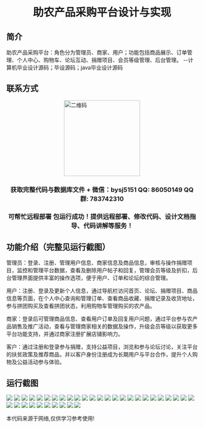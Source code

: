 <p><h1 align="center">助农产品采购平台设计与实现</h1></p>

## 简介
助农产品采购平台：角色分为管理员、商家、用户；功能包括商品展示、订单管理、个人中心、购物车、论坛互动、捐赠项目、会员等级管理、后台管理。    --计算机毕业设计源码；毕设源码；java毕业设计源码


## 联系方式
<img src="https://bs-1329754181.cos.ap-shanghai.myqcloud.com/wx.jpg" alt="二维码" style="display: block; margin: 0 auto;" width="200px">
<p><h3 align="center">获取完整代码与数据库文件 + 微信：bysj5151 QQ: 86050149 QQ群: 783742310</h3></p>
<p><h3 align="center">可帮忙远程部署 包运行成功！提供远程部署、修改代码、设计文档指导、代码讲解等服务！</h3></p>

## 功能介绍（完整见运行截图）
管理员：登录、注册、管理用户信息、商家信息及商品信息，审核与操作捐赠项目，监控和管理平台数据，查看及删除用户帖子和回复，管理会员等级及折扣，后台管理界面提供丰富的操作选项，便于用户、订单和论坛的综合管理。

用户：注册、登录及更新个人信息，通过导航栏访问首页、论坛、捐赠项目、商品信息等页面，在个人中心查询和管理订单、查看商品收藏、捐赠记录及收货地址，参与拼团购买及查看拼团状态，利用购物车管理购买的农产品。

商家：登录后可管理商品信息、查看用户订单及回复用户问题，通过平台参与农产品销售及推广活动，查看与管理商家相关的数据及操作，升级会员等级以获取更多平台功能支持，并通过商家注册扩展店铺影响力。

客户：通过注册和登录参与捐赠，支持公益项目，浏览和参与论坛讨论，关注平台的扶贫政策及推荐商品，并以客户身份注册成为长期用户与平台合作，提升个人购物及公益活动参与体验。


## 运行截图
![](https://bs-1329754181.cos.ap-shanghai.myqcloud.com/spring/FarmProductProcurementPlatformDesignAndImplementation/img/001.jpg)
![](https://bs-1329754181.cos.ap-shanghai.myqcloud.com/spring/FarmProductProcurementPlatformDesignAndImplementation/img/002.jpg)
![](https://bs-1329754181.cos.ap-shanghai.myqcloud.com/spring/FarmProductProcurementPlatformDesignAndImplementation/img/003.jpg)
![](https://bs-1329754181.cos.ap-shanghai.myqcloud.com/spring/FarmProductProcurementPlatformDesignAndImplementation/img/004.jpg)
![](https://bs-1329754181.cos.ap-shanghai.myqcloud.com/spring/FarmProductProcurementPlatformDesignAndImplementation/img/005.jpg)
![](https://bs-1329754181.cos.ap-shanghai.myqcloud.com/spring/FarmProductProcurementPlatformDesignAndImplementation/img/006.jpg)
![](https://bs-1329754181.cos.ap-shanghai.myqcloud.com/spring/FarmProductProcurementPlatformDesignAndImplementation/img/007.jpg)
![](https://bs-1329754181.cos.ap-shanghai.myqcloud.com/spring/FarmProductProcurementPlatformDesignAndImplementation/img/008.jpg)
![](https://bs-1329754181.cos.ap-shanghai.myqcloud.com/spring/FarmProductProcurementPlatformDesignAndImplementation/img/009.jpg)
![](https://bs-1329754181.cos.ap-shanghai.myqcloud.com/spring/FarmProductProcurementPlatformDesignAndImplementation/img/010.jpg)
![](https://bs-1329754181.cos.ap-shanghai.myqcloud.com/spring/FarmProductProcurementPlatformDesignAndImplementation/img/011.jpg)
![](https://bs-1329754181.cos.ap-shanghai.myqcloud.com/spring/FarmProductProcurementPlatformDesignAndImplementation/img/012.jpg)
![](https://bs-1329754181.cos.ap-shanghai.myqcloud.com/spring/FarmProductProcurementPlatformDesignAndImplementation/img/013.jpg)
![](https://bs-1329754181.cos.ap-shanghai.myqcloud.com/spring/FarmProductProcurementPlatformDesignAndImplementation/img/014.jpg)
![](https://bs-1329754181.cos.ap-shanghai.myqcloud.com/spring/FarmProductProcurementPlatformDesignAndImplementation/img/015.jpg)
![](https://bs-1329754181.cos.ap-shanghai.myqcloud.com/spring/FarmProductProcurementPlatformDesignAndImplementation/img/016.jpg)
![](https://bs-1329754181.cos.ap-shanghai.myqcloud.com/spring/FarmProductProcurementPlatformDesignAndImplementation/img/017.jpg)
![](https://bs-1329754181.cos.ap-shanghai.myqcloud.com/spring/FarmProductProcurementPlatformDesignAndImplementation/img/018.jpg)
![](https://bs-1329754181.cos.ap-shanghai.myqcloud.com/spring/FarmProductProcurementPlatformDesignAndImplementation/img/019.jpg)
![](https://bs-1329754181.cos.ap-shanghai.myqcloud.com/spring/FarmProductProcurementPlatformDesignAndImplementation/img/020.jpg)
![](https://bs-1329754181.cos.ap-shanghai.myqcloud.com/spring/FarmProductProcurementPlatformDesignAndImplementation/img/021.jpg)
![](https://bs-1329754181.cos.ap-shanghai.myqcloud.com/spring/FarmProductProcurementPlatformDesignAndImplementation/img/022.jpg)
![](https://bs-1329754181.cos.ap-shanghai.myqcloud.com/spring/FarmProductProcurementPlatformDesignAndImplementation/img/023.jpg)
![](https://bs-1329754181.cos.ap-shanghai.myqcloud.com/spring/FarmProductProcurementPlatformDesignAndImplementation/img/024.jpg)
![](https://bs-1329754181.cos.ap-shanghai.myqcloud.com/spring/FarmProductProcurementPlatformDesignAndImplementation/img/025.jpg)
![](https://bs-1329754181.cos.ap-shanghai.myqcloud.com/spring/FarmProductProcurementPlatformDesignAndImplementation/img/026.jpg)
![](https://bs-1329754181.cos.ap-shanghai.myqcloud.com/spring/FarmProductProcurementPlatformDesignAndImplementation/img/027.jpg)
![](https://bs-1329754181.cos.ap-shanghai.myqcloud.com/spring/FarmProductProcurementPlatformDesignAndImplementation/img/028.jpg)
![](https://bs-1329754181.cos.ap-shanghai.myqcloud.com/spring/FarmProductProcurementPlatformDesignAndImplementation/img/029.jpg)
![](https://bs-1329754181.cos.ap-shanghai.myqcloud.com/spring/FarmProductProcurementPlatformDesignAndImplementation/img/030.jpg)
![](https://bs-1329754181.cos.ap-shanghai.myqcloud.com/spring/FarmProductProcurementPlatformDesignAndImplementation/img/031.jpg)
![](https://bs-1329754181.cos.ap-shanghai.myqcloud.com/spring/FarmProductProcurementPlatformDesignAndImplementation/img/032.jpg)
![](https://bs-1329754181.cos.ap-shanghai.myqcloud.com/spring/FarmProductProcurementPlatformDesignAndImplementation/img/033.jpg)
![](https://bs-1329754181.cos.ap-shanghai.myqcloud.com/spring/FarmProductProcurementPlatformDesignAndImplementation/img/034.jpg)
![](https://bs-1329754181.cos.ap-shanghai.myqcloud.com/spring/FarmProductProcurementPlatformDesignAndImplementation/img/035.jpg)

<p>本代码来源于网络,仅供学习参考使用!</p>
